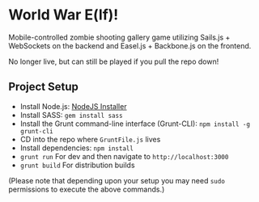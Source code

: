 World War E(lf)!
================

Mobile-controlled zombie shooting gallery game utilizing Sails.js + WebSockets on the backend and Easel.js + Backbone.js on the frontend.

No longer live, but can still be played if you pull the repo down!


Project Setup
-------------
- Install Node.js:  [NodeJS Installer](http://nodejs.org/)
- Install SASS: `gem install sass`
- Install the Grunt command-line interface (Grunt-CLI):  `npm install -g grunt-cli`
- CD into the repo where `GruntFile.js` lives
- Install dependencies: `npm install`
- `grunt run` For dev and then navigate to `http://localhost:3000`
- `grunt build` For distribution builds


(Please note that depending upon your setup you may need `sudo` permissions to execute the above commands.)
